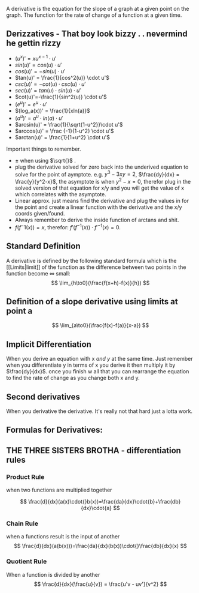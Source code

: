 A derivative is the equation for the slope of a graph at a given point on the graph. The function for the rate of change of a function at a given time. 

## Derizzatives - That boy look bizzy . . nevermind he gettin rizzy

* $(u^x)' = xu^{x-1}\cdot u'$
* $sin(u)' = cos(u) \cdot u'$
* $cos(u)' = -sin(u) \cdot u'$
* $tan(u)' = \frac{1}{cos^2(u)} \cdot u'$
* $csc(u)' = -cot(u) \cdot csc(u) \cdot u'$
* $sec(u)' = tan(u) \cdot sin(u) \cdot u'$
* $cot(u)'=-\frac{1}{sin^2(u)} \cdot u'$
* $(e^{u})'=e^{u} \cdot u'$
* $(log_a(x))' = \frac{1}{xln(a)}$
* $(a^u)' = a^u \cdot ln(a) \cdot u'$
* $arcsin(u)' = \frac{1}{\sqrt{1-u^2}}\cdot u'$
* $arccos(u)' = \frac {-1}{1-u^2} \cdot u'$
* $arctan(u)' = \frac{1}{1+u^2} \cdot u'$


Important things to remember.
* $\pm$ when using $\sqrt{}$ .
* plug the derivative solved for zero back into the underived equation to solve for the point of aymptote. e.g. $y^3-3xy=2$, $\frac{dy}{dx} = \frac{y}{y^2-x}$, the asymptote is when $y^2-x = 0$, therefor plug in the solved version of that equation for x/y and you will get the value of x which correlates with the asymptote. 
* Linear approx. just means find the derivative and plug the values in for the point and create a linear function with the derivative and the x/y coords given/found. 
* Always remember to derive the inside function of arctans and shit.
* $f(f^-1(x)) = x$, therefor: $f'(f^{-1}(x))\cdot f'^{-1}(x)=0$. 
## Standard Definition
A derivative is defined by the following standard formula which is the [[Limits|limit]] of the function as the difference between two points in the function become $\infty$ small:
$$ \lim_{h\to0}(\frac{f(x+h)-f(x)}{h}) $$
## Definition of a slope derivative using limits at point a
$$
 \lim_{a\to0}(\frac{f(x)-f(a)}{x-a}) 
$$
## Implicit Differentiation

When you derive an equation with x *and y* at the same time. Just remember when you differentiate y in terms of x you derive it then multiply it by $\frac{dy}{dx}$. once you finish w all that you can rearrange the equation to find the rate of change as you change both x and y.

## Second derivatives
When you derivative the derivative. It's really not that hard just a lotta work.
## Formulas for Derivatives:

## THE THREE SISTERS BROTHA - differentiation rules
### Product Rule
when two functions are multiplied together

$$
\frac{d}{dx}(a(x)\cdot{}b(x))=\frac{da}{dx}\cdot{b}+\frac{db}{dx}\cdot{a}
$$
### Chain Rule
when a functions result is the input of another
$$
\frac{d}{dx}(a(b(x)))=\frac{da}{dx}(b(x))\cdot{}\frac{db}{dx}(x)
$$
### Quotient Rule
When a function is divided by another
$$
\frac{d}{dx}(\frac{u}{v}) = \frac{u'v - uv'}{v^2}
$$

